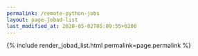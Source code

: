 ```yaml
---
permalink: /remote-python-jobs
layout: page-jobad-list
last_modified_at: 2020-05-02T05:09:55+0200
---
```

{% include render_jobad_list.html permalink=page.permalink %}
